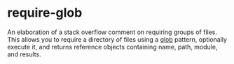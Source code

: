 # require-glob
An elaboration of a stack overflow comment on requiring groups of files. This allows you to require a directory of files using a [glob](https://github.com/isaacs/node-glob) pattern, optionally execute it, and returns reference objects containing name, path, module, and results.
